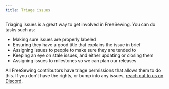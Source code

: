 ```yaml
---
title: Triage issues
---
```


Triaging issues is a great way to get involved in FreeSewing. You can do tasks such as:

-   Making sure issues are properly labeled
-   Ensuring they have a good title that explains the issue in brief
-   Assigning issues to people to make sure they are tended to
-   Keeping an eye on stale issues, and either updating or closing them
-   Assigning issues to milestones so we can plan our releases

All FreeSewing contributors have triage permissions that allows them to do this.
If you don't have the rights, or bump into any issues, [reach out to us on Discord](https://discord.freesewing.org).
